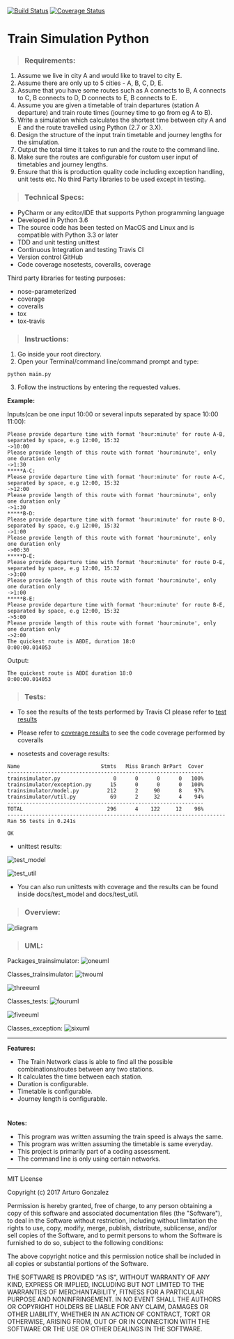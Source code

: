 [![Build Status](https://travis-ci.org/arturosolutions/trainsimulator.svg?branch=master)](https://travis-ci.org/arturosolutions/trainsimulator)
[![Coverage Status](https://coveralls.io/repos/github/arturosolutions/trainsimulator/badge.svg?branch=master)](https://coveralls.io/github/arturosolutions/trainsimulator?branch=master)
# Train Simulation Python #

> ### Requirements:
1. Assume we live in city A and would like to travel to city E.
2. Assume there are only up to 5 cities - A, B, C, D, E.
3. Assume that you have some routes such as A connects to B, A connects to C, B connects to D, D connects to E, B connects to E.
4. Assume you are given a timetable of train departures (station A departure) and train route times (journey time to go from eg A to B).
5. Write a simulation which calculates the shortest time between city A and E and the route travelled using Python (2.7 or 3.X).
6. Design the structure of the input train timetable and journey lengths for the simulation.
7. Output the total time it takes to run and the route to the command line.
8. Make sure the routes are configurable for custom user input of timetables and journey lengths.
9. Ensure that this is production quality code including exception handling, unit tests etc. No third Party libraries to be used except in testing.

> ### Technical Specs:

- PyCharm or any editor/IDE that supports Python programming language
- Developed in Python 3.6
- The source code has been tested on MacOS and Linux and is compatible with Python 3.3 or later
- TDD and unit testing unittest
- Continuous Integration and testing Travis CI
- Version control GitHub
- Code coverage nosetests, coveralls, coverage

Third party libraries for testing purposes:

* nose-parameterized
* coverage
* coveralls
* tox
* tox-travis

> ### Instructions:

1. Go inside your root directory.
2. Open your Terminal/command line/command prompt and type:
```commandline
python main.py
```
3. Follow the instructions by entering the requested values.

**Example:**

Inputs(can be one input 10:00 or several inputs separated by space 10:00 11:00):

```commandline
Please provide departure time with format 'hour:minute' for route A-B, separated by space, e.g 12:00, 15:32
->10:00
Please provide length of this route with format 'hour:minute', only one duration only
->1:30
*****A-C:
Please provide departure time with format 'hour:minute' for route A-C, separated by space, e.g 12:00, 15:32
->12:00
Please provide length of this route with format 'hour:minute', only one duration only
->1:30
*****B-D:
Please provide departure time with format 'hour:minute' for route B-D, separated by space, e.g 12:00, 15:32
->1:00
Please provide length of this route with format 'hour:minute', only one duration only
->00:30
*****D-E:
Please provide departure time with format 'hour:minute' for route D-E, separated by space, e.g 12:00, 15:32
->3:00
Please provide length of this route with format 'hour:minute', only one duration only
->1:00
*****B-E:
Please provide departure time with format 'hour:minute' for route B-E, separated by space, e.g 12:00, 15:32
->5:00
Please provide length of this route with format 'hour:minute', only one duration only
->2:00
The quickest route is ABDE, duration 18:0
0:00:00.014053
```

Output:
```commandline
The quickest route is ABDE duration 18:0
0:00:00.014053
```

> ### Tests:

* To see the results of the tests performed by Travis CI please refer to [test results](https://travis-ci.org/arturosolutions/trainsimulator)

* Please refer to [coverage results](https://coveralls.io/github/arturosolutions/trainsimulator?branch=master) to see the code coverage performed by coveralls

* nosetests and coverage results:
```commandline
Name                          Stmts   Miss Branch BrPart  Cover
---------------------------------------------------------------
trainsimulator.py                 0      0      0      0   100%
trainsimulator/exception.py      15      0      0      0   100%
trainsimulator/model.py         212      2     90      8    97%
trainsimulator/util.py           69      2     32      4    94%
---------------------------------------------------------------
TOTAL                           296      4    122     12    96%
----------------------------------------------------------------------
Ran 56 tests in 0.241s

OK
```
* unittest results:

![test_model](https://github.com/arturosolutions/trainsimulator/blob/master/docs/images/test_model.png)

![test_util](https://github.com/arturosolutions/trainsimulator/blob/master/docs/images/test_util.png)

* You can also run unittests with coverage and the results can be found inside docs/test_model and docs/test_util.

> ### Overview:

![diagram](https://github.com/arturosolutions/trainsimulator/blob/master/docs/images/diagram.png)

> ### UML:

Packages_trainsimulator:
![oneuml](https://github.com/arturosolutions/trainsimulator/blob/master/docs/uml/packages_trainsimulator.png)

Classes_trainsimulator:
![twouml](https://github.com/arturosolutions/trainsimulator/blob/master/docs/uml/classes_trainsimulator.png)


![threeuml](https://github.com/arturosolutions/trainsimulator/blob/master/docs/uml/packages_tests.png "Packages_tests:")

Classes_tests:
![fouruml](https://github.com/arturosolutions/trainsimulator/blob/master/docs/uml/classes_tests.png)


![fiveeuml](https://github.com/arturosolutions/trainsimulator/blob/master/docs/uml/classes_Model.png "Classes_model:")

Classes_exception:
![sixuml](https://github.com/arturosolutions/trainsimulator/blob/master/docs/uml/classes_Exception.png)


----

**Features:**

- The Train Network class is able to find all the possible combinations/routes between any two stations.
- It calculates the time between each station.
- Duration is configurable.
- Timetable is configurable.
- Journey length is configurable.

#

**Notes:**

* This program was written assuming the train speed is always the same.
* This program was written assuming the timetable is same everyday.
* This project is primarily part of a coding assessment.
* The command line is only using certain networks.

----

MIT License

Copyright (c) 2017 Arturo Gonzalez

Permission is hereby granted, free of charge, to any person obtaining a copy
of this software and associated documentation files (the "Software"), to deal
in the Software without restriction, including without limitation the rights
to use, copy, modify, merge, publish, distribute, sublicense, and/or sell
copies of the Software, and to permit persons to whom the Software is
furnished to do so, subject to the following conditions:

The above copyright notice and this permission notice shall be included in all
copies or substantial portions of the Software.

THE SOFTWARE IS PROVIDED "AS IS", WITHOUT WARRANTY OF ANY KIND, EXPRESS OR
IMPLIED, INCLUDING BUT NOT LIMITED TO THE WARRANTIES OF MERCHANTABILITY,
FITNESS FOR A PARTICULAR PURPOSE AND NONINFRINGEMENT. IN NO EVENT SHALL THE
AUTHORS OR COPYRIGHT HOLDERS BE LIABLE FOR ANY CLAIM, DAMAGES OR OTHER
LIABILITY, WHETHER IN AN ACTION OF CONTRACT, TORT OR OTHERWISE, ARISING FROM,
OUT OF OR IN CONNECTION WITH THE SOFTWARE OR THE USE OR OTHER DEALINGS IN THE
SOFTWARE.